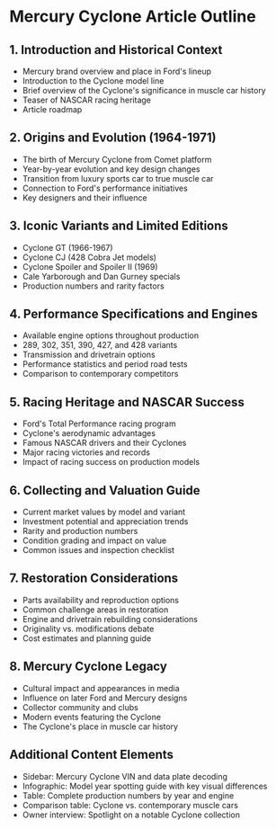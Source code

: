 # Mercury Cyclone Article Outline

## 1. Introduction and Historical Context
- Mercury brand overview and place in Ford's lineup
- Introduction to the Cyclone model line
- Brief overview of the Cyclone's significance in muscle car history
- Teaser of NASCAR racing heritage
- Article roadmap

## 2. Origins and Evolution (1964-1971)
- The birth of Mercury Cyclone from Comet platform
- Year-by-year evolution and key design changes
- Transition from luxury sports car to true muscle car
- Connection to Ford's performance initiatives
- Key designers and their influence

## 3. Iconic Variants and Limited Editions
- Cyclone GT (1966-1967)
- Cyclone CJ (428 Cobra Jet models)
- Cyclone Spoiler and Spoiler II (1969)
- Cale Yarborough and Dan Gurney specials
- Production numbers and rarity factors

## 4. Performance Specifications and Engines
- Available engine options throughout production
- 289, 302, 351, 390, 427, and 428 variants
- Transmission and drivetrain options
- Performance statistics and period road tests
- Comparison to contemporary competitors

## 5. Racing Heritage and NASCAR Success
- Ford's Total Performance racing program
- Cyclone's aerodynamic advantages
- Famous NASCAR drivers and their Cyclones
- Major racing victories and records
- Impact of racing success on production models

## 6. Collecting and Valuation Guide
- Current market values by model and variant
- Investment potential and appreciation trends
- Rarity and production numbers
- Condition grading and impact on value
- Common issues and inspection checklist

## 7. Restoration Considerations
- Parts availability and reproduction options
- Common challenge areas in restoration
- Engine and drivetrain rebuilding considerations
- Originality vs. modifications debate
- Cost estimates and planning guide

## 8. Mercury Cyclone Legacy
- Cultural impact and appearances in media
- Influence on later Ford and Mercury designs
- Collector community and clubs
- Modern events featuring the Cyclone
- The Cyclone's place in muscle car history

## Additional Content Elements
- Sidebar: Mercury Cyclone VIN and data plate decoding
- Infographic: Model year spotting guide with key visual differences
- Table: Complete production numbers by year and engine
- Comparison table: Cyclone vs. contemporary muscle cars
- Owner interview: Spotlight on a notable Cyclone collection
